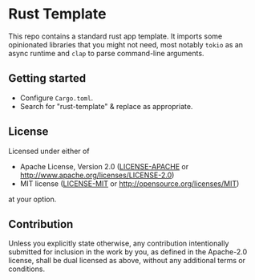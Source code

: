 # Rust Template

This repo contains a standard rust app template. It imports some opinionated
libraries that you might not need, most notably `tokio` as an async runtime and
`clap` to parse command-line arguments.

## Getting started

- Configure `Cargo.toml`.
- Search for "rust-template" & replace as appropriate.

## License

Licensed under either of

- Apache License, Version 2.0
   ([LICENSE-APACHE](LICENSE-APACHE) or <http://www.apache.org/licenses/LICENSE-2.0>)
- MIT license
   ([LICENSE-MIT](LICENSE-MIT) or <http://opensource.org/licenses/MIT>)

at your option.

## Contribution

Unless you explicitly state otherwise, any contribution intentionally submitted
for inclusion in the work by you, as defined in the Apache-2.0 license, shall be
dual licensed as above, without any additional terms or conditions.
